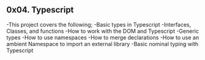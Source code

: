## 0x04. Typescript
-This project covers the following;
-Basic types in Typescript
-Interfaces, Classes, and functions
-How to work with the DOM and Typescript
-Generic types
-How to use namespaces
-How to merge declarations
-How to use an ambient Namespace to import an external library
-Basic nominal typing with Typescript
